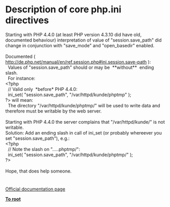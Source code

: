 # Description of core php.ini directives




<div class="phpcode"><span class="html">
Starting with PHP 4.4.0 (at least PHP version 4.3.10 did have old, documented behaviour) interpretation of value of &quot;session.save_path&quot; did change in conjunction with &quot;save_mode&quot; and &quot;open_basedir&quot; enabled.<br><br>Documented ( <a href="http://de.php.net/manual/en/ref.session.php#ini.session.save-path" rel="nofollow" target="_blank">http://de.php.net/manual/en/ref.session.php#ini.session.save-path</a> ):<br>&#xA0; Values of &quot;session.save_path&quot; should or may be&#xA0; **without**&#xA0; ending slash.<br>&#xA0; For instance:<br><span class="default">&lt;?php<br>&#xA0; </span><span class="comment">// Valid only&#xA0; *before* PHP 4.4.0:<br>&#xA0; </span><span class="default">ini_set</span><span class="keyword">( </span><span class="string">&quot;session.save_path&quot;</span><span class="keyword">, </span><span class="string">&quot;/var/httpd/kunde/phptmp&quot; </span><span class="keyword">);<br></span><span class="default">?&gt;</span> will mean:<br>&#xA0; The directory &quot;/var/httpd/kunde/phptmp/&quot; will be used to write data and therefore must be writable by the web server.<br><br>Starting with PHP 4.4.0 the server complains that &quot;/var/httpd/kunde/&quot; is not writable.<br>Solution: Add an ending slash in call of ini_set (or probably whereever you set &quot;session.save_path&quot;), e.g.:<br><span class="default">&lt;?php<br>&#xA0; </span><span class="comment">// Note the slash on &quot;.....phptmp/&quot;:<br>&#xA0; </span><span class="default">ini_set</span><span class="keyword">( </span><span class="string">&quot;session.save_path&quot;</span><span class="keyword">, </span><span class="string">&quot;/var/httpd/kunde/phptmp/&quot; </span><span class="keyword">);<br></span><span class="default">?&gt;<br></span><br>Hope, that does help someone.</span>
</div>
  

#

[Official documentation page](https://www.php.net/manual/en/ini.core.php)

**[To root](/README.md)**